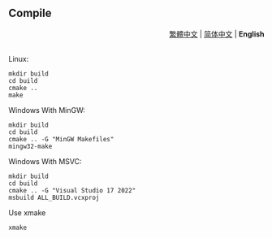 ## Compile

<div align="right">
  <a href="../zh_TW/Compile.md">繁體中文</a> | <a href="../zh_CN/Compile.md">简体中文</a> | <strong>English</strong>
</div>
<br>

Linux:
```shell
mkdir build
cd build
cmake ..
make
```

Windows With MinGW:
```shell
mkdir build
cd build
cmake .. -G "MinGW Makefiles"
mingw32-make
```

Windows With MSVC:
```shell
mkdir build
cd build
cmake .. -G "Visual Studio 17 2022"
msbuild ALL_BUILD.vcxproj
```

Use xmake
```shell
xmake
```
